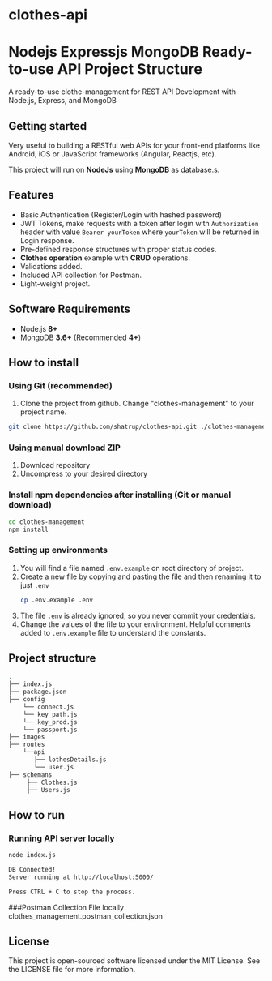 # clothes-api
# Nodejs Expressjs MongoDB Ready-to-use API Project Structure

A ready-to-use clothe-management for REST API Development with Node.js, Express, and MongoDB

## Getting started

Very useful to building a RESTful web APIs for your front-end platforms like Android, iOS or JavaScript frameworks (Angular, Reactjs, etc).

This project will run on **NodeJs** using **MongoDB** as database.s.

## Features

- Basic Authentication (Register/Login with hashed password)
- JWT Tokens, make requests with a token after login with `Authorization` header with value `Bearer yourToken` where `yourToken` will be returned in Login response.
- Pre-defined response structures with proper status codes.
- **Clothes operation** example with **CRUD** operations.
- Validations added.
- Included API collection for Postman.
- Light-weight project.

## Software Requirements

- Node.js **8+**
- MongoDB **3.6+** (Recommended **4+**)

## How to install

### Using Git (recommended)

1.  Clone the project from github. Change "clothes-management" to your project name.

```bash
git clone https://github.com/shatrup/clothes-api.git ./clothes-management
```

### Using manual download ZIP

1.  Download repository
2.  Uncompress to your desired directory

### Install npm dependencies after installing (Git or manual download)

```bash
cd clothes-management
npm install
```

### Setting up environments

1.  You will find a file named `.env.example` on root directory of project.
2.  Create a new file by copying and pasting the file and then renaming it to just `.env`
    ```bash
    cp .env.example .env
    ```
3.  The file `.env` is already ignored, so you never commit your credentials.
4.  Change the values of the file to your environment. Helpful comments added to `.env.example` file to understand the constants.

## Project structure

```sh
.
├── index.js
├── package.json
├── config
    └── connect.js
    └── key_path.js
    └── key_prod.js
    └── passport.js
├── images
├── routes
    └──api
       ├── lothesDetails.js
       └── user.js
├── schemans
     ├── Clothes.js
     ├── Users.js


```

## How to run

### Running API server locally

```bash
node index.js
```

```bash
DB Connected!
Server running at http://localhost:5000/

Press CTRL + C to stop the process.
```

###Postman Collection File locally
clothes_management.postman_collection.json

## License

This project is open-sourced software licensed under the MIT License. See the LICENSE file for more information.

